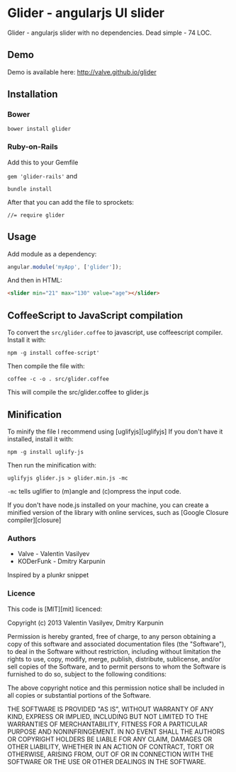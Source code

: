 # Glider - angularjs UI slider

Glider - angularjs slider with no dependencies. Dead simple - 74 LOC.

## Demo

Demo is available here: http://valve.github.io/glider

## Installation

### Bower

`bower install glider`

### Ruby-on-Rails

Add this to your Gemfile

`
gem 'glider-rails'
`
and

`bundle install`

After that you can add the file to sprockets:

` //= require glider `

## Usage

Add module as a dependency:

```javascript
angular.module('myApp', ['glider']);
```

And then in HTML:

```html
<slider min="21" max="130" value="age"></slider>
```

## CoffeeScript to JavaScript compilation

To convert the `src/glider.coffee` to javascript, use coffeescript compiler.
Install it with:

```
npm -g install coffee-script'
```

Then compile the file with:

```
coffee -c -o . src/glider.coffee
```

This will compile the src/glider.coffee to glider.js

## Minification

To minify the file I recommend using [uglifyjs][uglifyjs]
If you don't have it installed, install it with:

```
npm -g install uglify-js
```

Then run the minification with:

```
uglifyjs glider.js > glider.min.js -mc
```

`-mc` tells uglifier to (m)angle and (c)ompress the input code.

If you don't have node.js installed on your machine, you can create a minified version of the library with
online services, such as [Google Closure compiler][closure]

### Authors

* Valve - Valentin Vasilyev
* KODerFunk - Dmitry Karpunin

Inspired by a plunkr snippet

### Licence

This code is [MIT][mit] licenced:

Copyright (c) 2013 Valentin Vasilyev, Dmitry Karpunin

Permission is hereby granted, free of charge, to any person obtaining a copy of this software and associated documentation files (the "Software"), to deal in the Software without restriction, including without limitation the rights to use, copy, modify, merge, publish, distribute, sublicense, and/or sell copies of the Software, and to permit persons to whom the Software is furnished to do so, subject to the following conditions:

The above copyright notice and this permission notice shall be included in all copies or substantial portions of the Software.

THE SOFTWARE IS PROVIDED "AS IS", WITHOUT WARRANTY OF ANY KIND, EXPRESS OR IMPLIED, INCLUDING BUT NOT LIMITED TO THE WARRANTIES OF MERCHANTABILITY, FITNESS FOR A PARTICULAR PURPOSE AND NONINFRINGEMENT. IN NO EVENT SHALL THE AUTHORS OR COPYRIGHT HOLDERS BE LIABLE FOR ANY CLAIM, DAMAGES OR OTHER LIABILITY, WHETHER IN AN ACTION OF CONTRACT, TORT OR OTHERWISE, ARISING FROM, OUT OF OR IN CONNECTION WITH THE SOFTWARE OR THE USE OR OTHER DEALINGS IN THE SOFTWARE.
